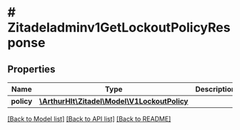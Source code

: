# # Zitadeladminv1GetLockoutPolicyResponse

## Properties

Name | Type | Description | Notes
------------ | ------------- | ------------- | -------------
**policy** | [**\ArthurHlt\Zitadel\Model\V1LockoutPolicy**](V1LockoutPolicy.md) |  | [optional]

[[Back to Model list]](../../README.md#models) [[Back to API list]](../../README.md#endpoints) [[Back to README]](../../README.md)
